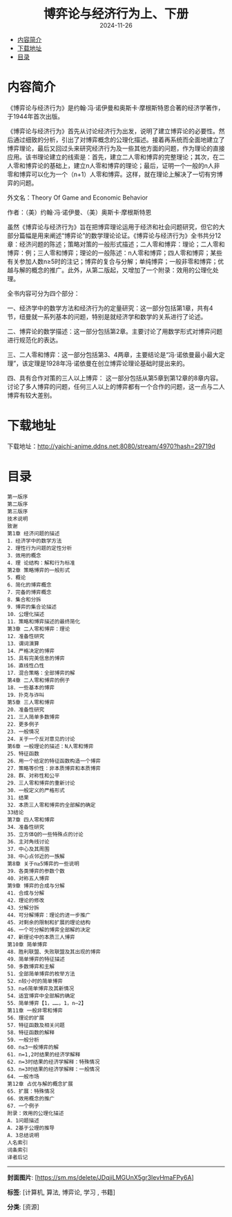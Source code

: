 <div style="text-align:center;font-weight:bold;font-size:2em"> 博弈论与经济行为上、下册 </div>

<div style="text-align:center;">2024-11-26</div>

<!-- TOC -->
- [内容简介](#内容简介)
- [下载地址](#下载地址)
- [目录](#目录)
<!-- /TOC -->

# 内容简介<a name="内容简介"></a>
《博弈论与经济行为》是约翰·冯·诺伊曼和奥斯卡·摩根斯特恩合著的经济学著作，于1944年首次出版。 

《博弈论与经济行为》首先从讨论经济行为出发，说明了建立博弈论的必要性。然后通过细致的分析，引出了对博弈概念的公理化描述。接着再系统而全面地建立了博弈理论，最后又回过头来研究经济行为及一些其他方面的问题，作为理论的直接应用。该书理论建立的线索是：首先，建立二人零和博弈的完整理论；其次，在二人零和博弈论的基础上，建立n人零和博弈的理论；最后，证明一个一般的n人非零和博弈可以化为一个（n+1）人零和博弈。这样，就在理论上解决了一切有穷博弈的问题。 

外文名：Theory Of Game and Economic Behavior

作者：（美）约翰·冯·诺伊曼、（美）奥斯卡·摩根斯特恩

虽然《博弈论与经济行为》旨在把博弈理论运用于经济和社会问题研究，但它的大部分篇幅是用来阐述“博弈论”的数学理论论证。《博弈论与经济行为》全书共分12章：经济问题的陈述；策略对策的一般形式描述；二人零和博弈：理论；二人零和博弈：例；三人零和博弈；理论的一般陈述：n人零和博弈；四人零和博弈；某些有关参加人数n≥5时的注记；博弈的复合与分解；单纯博弈；一般非零和博弈；优越与解的概念的推广。此外，从第二版起，又增加了一个附录：效用的公理化处理。

全书内容可分为四个部分：

一、经济学中的数学方法和经济行为的定量研究：这一部分包括第1章，共有4节，纽曼就一系列基本的问题，特别是就经济学和数学的关系进行了论述。

二、博弈论的数学描述：这一部分包括第2章。主要讨论了用数学形式对博弈问题进行规范化的表达。

三、二人零和博弈：这一部分包括第3、4两章，主要结论是“冯·诺依曼最小最大定理”，该定理是1928年冯·诺依曼在创立博弈论理论基础时提出来的。

四、具有合作对策的三人以上博弈： 这一部分包括从第5章到第12章的8章内容。讨论了多人博弈的问题，任何三人以上的博弈都有一个合作的问题，这一点与二人博弈有较大差别。

# 下载地址<a name="下载地址"></a>

下载地址：http://yaichi-anime.ddns.net:8080/stream/4970?hash=29719d

# 目录<a name="目录"></a>

```
第一版序
第二版序
第三版序
技术说明
致谢
第1章 经济问题的描述
1．经济学中的数学方法
2．理性行为问题的定性分析
3．效用的概念
4．理 论结构：解和行为标准
第2章 策略博弈的一般形式
5．概论
6．简化的博弈概念
7．完备的博弈概念
8．集合和分拆
9．博弈的集合论描述
10．公理化描述
11．策略和博弈描述的最终简化
第3章 二人零和博弈：理论
12．准备性研究
13．谓词演算
14．严格决定的博弈
15．具有完美信息的博弈
16．直线性凸性
17．混合策略：全部博弈的解
第4章 二人零和博弈的例子
18．一些基本的博弈
19．扑克与诈叫
第5章 三人零和博弈
20．准备性研究
21．三人简单多数博弈
22．更多例子
23．一般情况
24．关于一个反对意见的讨论
第6章 一般理论的描述：N人零和博弈
25．特征函数
26．用一个给定的特征函数构造一个博弈
27．策略等价性：非本质博弈和本质博弈
28．群、对称性和公平
29．三人零和博弈的重新讨论
30．一般定义的严格形式
31．结果
32．本质三人零和博弈的全部解的确定
33结论
第7章 四人零和博弈
34．准备性研究
35．立方体Q的一些特殊点的讨论
36．主对角线讨论
37．中心及其周围
38．中心点邻近的一族解
第8章 关于n≥5博弈的一些说明
39．各类博弈的参数个数
40．对称五人博弈
第9章 博弈的合成与分解
41．合成与分解
42．理论的修改
43．分解分拆
44．可分解博弈：理论的进一步推广
45．对剩余的限制和扩展的理论结构
46．一个可分解的博弈全部解的决定
47．新理论中的本质三人博弈
第10章 简单博弈
48．胜利联盟、失败联盟及其出现的博弈
49．简单博弈的特征描述
50．多数博弈和主解
51．全部简单博弈的枚举方法
52．n较小时的简单博弈
53．n≥6简单博弈及其新情况
54．适宜博弈中全部解的确定
55．简单博弈【1，……，1，n—2】
第11章 一般非零和博弈
56．理论的扩展
57．特征函数及相关问题
58．特征函数的解释
59．一般分析
60．n≤3一般博弈的解
61．n=1,2时结果的经济学解释
62．n=3时结果的经济学解释：特殊情况
63．n=3时结果的经济学解释：一般情况
64．一般市场
第12章 占优与解的概念扩展
65．扩展：特殊情况
66．效用概念的推广
67．一个例子
附录：效用的公理化描述
A．1问题描述
A．2基于公理的推导
A．3总结说明
人名索引
词条索引
译者后记
```

---
**封面图片**: [https://sm.ms/delete/JDqjiLMGUnX5gr3IevHmaFPy6A]

**标签**: [计算机, 算法, 博弈论, 学习 , 书籍]

**分类**: [资源]
